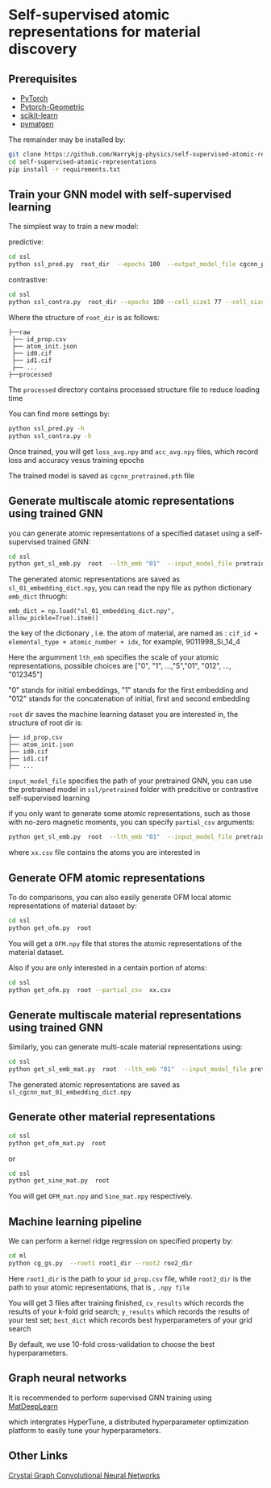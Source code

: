 # Self-supervised atomic representations for material discovery

##  Prerequisites

- [PyTorch](http://pytorch.org)
- [Pytorch-Geometric](https://pytorch-geometric.readthedocs.io/en/latest/notes/installation.html)
- [scikit-learn](http://scikit-learn.org/stable/)
- [pymatgen](http://pymatgen.org)

The remainder may be installed by:

```bash
git clone https://github.com/Harrykjg-physics/self-supervised-atomic-representations.git
cd self-supervised-atomic-representations 
pip install -r requirements.txt
```

## Train your GNN model with self-supervised learning 

The simplest way to train a new model:

predictive:

```bash
cd ssl
python ssl_pred.py  root_dir  --epochs 100  --output_model_file cgcnn_pretrained
```

contrastive:

```bash
cd ssl
python ssl_contra.py  root_dir --epochs 100 --cell_size1 77 --cell_size2 77 
```

Where the structure of `root_dir` is as follows:

```
├──raw
 ├── id_prop.csv
 ├── atom_init.json
 ├── id0.cif
 ├── id1.cif
 ├── ...
├──processed
```

The `processed` directory contains processed structure file to reduce loading time

You can find more settings by:

 ```bash
python ssl_pred.py -h
python ssl_contra.py -h
```

Once trained, you will get `loss_avg.npy` and `acc_avg.npy` files, which record loss and accuracy vesus training epochs

The trained model is saved as `cgcnn_pretrained.pth` file

## Generate multiscale atomic representations using trained GNN

you can generate atomic representations of a specified dataset using a self-supervised trained GNN:

```bash
cd ssl
python get_sl_emb.py  root  --lth_emb "01"  --input_model_file pretrained_model_dir
```

The generated atomic representations are saved as `sl_01_embedding_dict.npy`, you can read the npy file as python dictionary `emb_dict` thruogh:

```
emb_dict = np.load("sl_01_embedding_dict.npy", allow_pickle=True).item()
```

the key of the dictionary , i.e. the atom of material,  are named as : `cif_id + elemental_type + atomic_number + idx`, for example, 9011998_Si_14_4

Here the argumment `lth_emb` specifies the scale of your atomic representations, possible choices are ["0", "1", ...,"5","01", "012", ..., "012345"]

"0" stands for initial embeddings, "1" stands for the first embedding and "012" stands for the concatenation of initial, first and second embedding

`root` dir saves the machine learning dataset you are interested in, the structure of root dir is:

```
├── id_prop.csv
├── atom_init.json
├── id0.cif
├── id1.cif
├── ...
```

`input_model_file` specifies the path of your pretrained GNN, you can use the pretrained model in `ssl/pretrained` folder with predcitive or contrastive self-supervised learning

if you only want to generate some atomic representations, such as those with no-zero magnetic moments, you can specify `partial_csv` arguments:

```bash
python get_sl_emb.py  root  --lth_emb "01"  --input_model_file pretrained_model_dir --partial_csv`  xx.csv
```

where `xx.csv` file contains the atoms you are interested in

## Generate OFM atomic representations

To do comparisons, you can also easily generate OFM local atomic representations of material dataset by:

```bash
cd ssl
python get_ofm.py  root  
```

You will get a `OFM.npy` file that stores the atomic representations of the material dataset.

Also if you are only interested in a centain portion of atoms:

```bash
cd ssl
python get_ofm.py  root --partial_csv  xx.csv
```

## Generate multiscale material representations using trained GNN

Similarly, you can generate multi-scale material representations using:

```bash
cd ssl
python get_sl_emb_mat.py  root  --lth_emb "01"  --input_model_file pretrained_model_dir
```

The generated atomic representations are saved as `sl_cgcnn_mat_01_embedding_dict.npy`

## Generate other material representations

```bash
cd ssl
python get_ofm_mat.py  root 
```
or

```bash
cd ssl
python get_sine_mat.py  root 
```

You will get `OFM_mat.npy` and `Sine_mat.npy` respectively.

## Machine learning pipeline

We can perform a kernel ridge regression on specified property by:

```bash
cd ml
python cg_gs.py  --root1 root1_dir --root2 roo2_dir
```

Here `root1_dir` is the path to your `id_prop.csv` file, while `root2_dir` is the path to your atomic representations, that is , `.npy file`

You will get 3 files after training finished, `cv_results` which records the results of your k-fold grid search; `y_results` which records the results of your test set; 
`best_dict` which records best hyperparameters of your grid search

By default, we use 10-fold cross-validation to choose the best hyperparameters.

## Graph neural networks

It is recommended to perform supervised GNN training using [MatDeepLearn](https://github.com/vxfung/MatDeepLearn)

which intergrates HyperTune, a distributed hyperparameter optimization platform to easily tune your hyperparameters.

## Other Links

[Crystal Graph Convolutional Neural Networks](https://github.com/txie-93/cgcnn)



